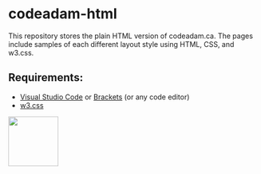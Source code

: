 # codeadam-html

This repository stores the plain HTML version of codeadam.ca. The pages include samples of each different layout style using HTML, CSS, and w3.css. 

## Requirements:

* [Visual Studio Code](https://code.visualstudio.com/) or [Brackets](http://brackets.io/) (or any code editor)
* [w3.css](https://www.w3schools.com/w3css/defaulT.asp) 

<a href="https://codeadam.ca">
<img src="https://codeadam.ca/images/code-block.png" width="100">
</a>
